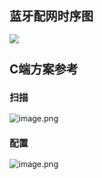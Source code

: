 <a name="avW90"></a>
## 蓝牙配网时序图


![](https://cdn.nlark.com/yuque/__puml/950b4cef0d25432e191aba847eb0dead.svg#lake_card_v2=eyJjb2RlIjoiQHN0YXJ0dW1sXG5cbmF1dG9udW1iZXJcblxuYWN0b3IgXCLnlKjmiLdcIiBhcyBVc2VyXG5wYXJ0aWNpcGFudCBcIuWuv-S4u0FwcFwiIGFzIEFwcFxucGFydGljaXBhbnQgXCJTREtcIiBhcyBTREsgI29yYW5nZVxucGFydGljaXBhbnQgXCLorr7lpIdcIiBhcyBEZXZpY2VcblxuYWN0aXZhdGUgQXBwXG5cbkFwcCAtPiBTREs66LCD55SoaW5pdFdpdGhBcHBJZOi_m-ihjOWIneWni-WMllxuYWN0aXZhdGUgU0RLXG5cblNESyAtPiBEZXZpY2U66Ieq5Yqo6L-e5o6l6K6-5aSHXG5hY3RpdmF0ZSBVc2VyXG5cblVzZXIgLT4gQXBwOiDngrnlh7vlj5HotbfphY3nvZHmtYHnqItcblxuQXBwIC0-IFNESzog6LCD55Soc2VuZERhdGFNb2RlbDpMWldpZmlTY2FuRGF0Yei_m-ihjOaJq-aPj1xuXG5TREsgLT4gRGV2aWNlOiDlj5HpgIHmiavmj4_mjIfku6RcbmFjdGl2YXRlIERldmljZVxuXG5EZXZpY2UgLT4gRGV2aWNlOiDoh6rliqjmiavmj4_lhbzlrrnnmoRXaWZp5L-h5oGvXG5cbkRldmljZSAtLT4gU0RLOuWPkemAgeaJq-aPj-e7k-aenFxuXG5TREsgLS0-IEFwcDrlm57osIPnu5Pmnpznu5lBcHBcblxuQXBwIC0tPiBVc2VyOuWRiOeOsHdpZmnliJfooajkv6Hmga9cblxuVXNlciAtPiBBcHA66YCJ5oup5LiA5LiqV2lmaeS_oeaBr--8jOi-k-WFpeWvhueggVxuXG5BcHAgLT5TREs66LCD55Soc2VuZERhdGFNb2RlbDpMWldpZmlEYXRh6L-b6KGM6YWN572RXG5cblNESyAtPiBEZXZpY2U65Y-R6YCBc3NpZOWSjOWvhueggeiuvue9ruaMh-S7pFxuXG5EZXZpY2UgLT4gRGV2aWNlOuiHquWKqOmFjee9kVxuXG5EZXZpY2UgLS0-IFNESzrkuIrmiqXphY3nvZHnirbmgIFcblxuU0RLIC0tPiBBcHA65Zue6LCD6YWN572R57uT5p6c5YiwQVBQXG5cbkFwcCAtLT4gVXNlcjrmmL7npLrphY3nvZHnu5PmnpxcblxuQGVuZHVtbCIsInR5cGUiOiJwdW1sIiwibWFyZ2luIjp0cnVlLCJpZCI6Im9KNldvIiwidXJsIjoiaHR0cHM6Ly9jZG4ubmxhcmsuY29tL3l1cXVlL19fcHVtbC85NTBiNGNlZjBkMjU0MzJlMTkxYWJhODQ3ZWIwZGVhZC5zdmciLCJoZWlnaHQiOjQ4MCwiY2FyZCI6ImRpYWdyYW0ifQ==)

<a name="JAqSM"></a>
## C端方案参考


<a name="79oj9"></a>
### 扫描
![image.png](https://cdn.nlark.com/yuque/0/2021/png/265997/1616761991909-c4fd62a6-104f-4978-b184-f0db01529f25.png#align=left&display=inline&height=448&margin=%5Bobject%20Object%5D&name=image.png&originHeight=642&originWidth=728&size=71904&status=done&style=none&width=508)<br />

<a name="3H79A"></a>
### 配置
![image.png](https://cdn.nlark.com/yuque/0/2021/png/265997/1616762059152-bb8a8614-7e86-46b1-9dd0-d6c32a480ce7.png#align=left&display=inline&height=626&margin=%5Bobject%20Object%5D&name=image.png&originHeight=626&originWidth=1536&size=132179&status=done&style=none&width=1536)

